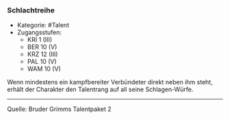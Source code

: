 ### Schlachtreihe

- Kategorie: #Talent
- Zugangsstufen:
  - KRI 1 (III)
  - BER 10 (V)
  - KRZ 12 (III)
  - PAL 10 (V)
  - WAM 10 (V)

Wenn mindestens ein kampfbereiter Verbündeter direkt neben ihm steht, erhält der Charakter den Talentrang auf all seine Schlagen-Würfe.

---

Quelle: Bruder Grimms Talentpaket 2
